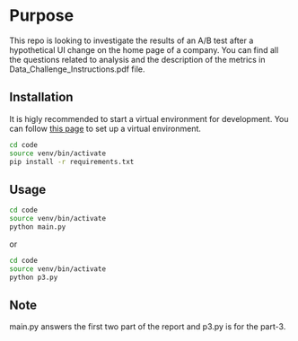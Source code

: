 # Purpose
This repo is looking to investigate the results of an A/B test after a hypothetical UI change on the home page of a company. You can find all the questions related to analysis and the description of the metrics in Data_Challenge_Instructions.pdf file.
## Installation
It is higly recommended to start a virtual environment for development.
You can follow <a href="https://gist.github.com/simonw/4835a22c79a8d3c29dd155c716b19e16" target="_top">this page</a> to set up a virtual environment.
```sh
cd code
source venv/bin/activate
pip install -r requirements.txt
```
## Usage
```sh
cd code
source venv/bin/activate
python main.py
```
or 
```sh
cd code
source venv/bin/activate
python p3.py
```
## Note
main.py answers the first two part of the report and p3.py is for the part-3.
